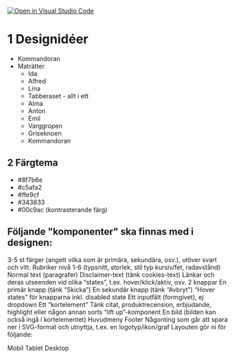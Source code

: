 [![Open in Visual Studio Code](https://classroom.github.com/assets/open-in-vscode-c66648af7eb3fe8bc4f294546bfd86ef473780cde1dea487d3c4ff354943c9ae.svg)](https://classroom.github.com/online_ide?assignment_repo_id=9677075&assignment_repo_type=AssignmentRepo)

# 1 Designidéer
- Kommandoran 
- Maträtter
    - Ida
    - Alfred
    - Lina
    - Tabberaset - allt i ett
    - Alma
    - Anton
    - Emil
    - Varggropen
    - Griseknoen
    - Kommandoran
## 2 Färgtema
 - #8f7b6e
 - #c5afa2
 - #ffe9cf
 - #343833
 - #00c9ac (kontrasterande färg)


## Följande "komponenter" ska finnas med i designen:

3-5 st färger (angett vilka som är primära, sekundära, osv.), utöver svart och vitt.
Rubriker nivå 1-6 (typsnitt, storlek, stil typ kursiv/fet, radavstånd)
Normal text (paragrafer)
Disclaimer-text (tänk cookies-text)
Länkar och deras utseenden vid olika “states”, t.ex. hover/klick/aktiv, osv.
2 knappar
En primär knapp (tänk “Skicka”)
En sekundär knapp (tänk “Avbryt”)
“Hover states” för knapparna inkl. disabled state
Ett inputfält (formgivet), ej dropdown
Ett “kortelement”
Tänk citat, produktrecension, erbjudande, highlight eller någon annan sorts “lift up”-komponent
En bild (bilden kan också ingå i kortelementet)
Huvudmeny
Footer
Någonting som går att spara ner i SVG-format och utnyttja, t.ex. en logotyp/ikon/graf
Layouten gör ni för följande:

Mobil
Tablet
Desktop
